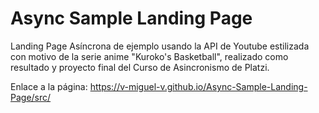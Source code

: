 # Async Sample Landing Page
Landing Page Asíncrona de ejemplo usando la API de Youtube estilizada con motivo de la serie anime "Kuroko's Basketball", realizado como resultado y proyecto final del Curso de Asincronismo de Platzi.

Enlace a la página: https://v-miguel-v.github.io/Async-Sample-Landing-Page/src/
